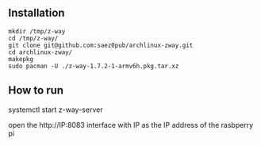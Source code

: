 ## Installation ##
```
mkdir /tmp/z-way
cd /tmp/z-way/
git clone git@github.com:saez0pub/archlinux-zway.git
cd archlinux-zway/
makepkg
sudo pacman -U ./z-way-1.7.2-1-armv6h.pkg.tar.xz
```

## How to run ##
systemctl start z-way-server

open the http://IP:8083 interface with IP as the IP address of the rasbperry pi
